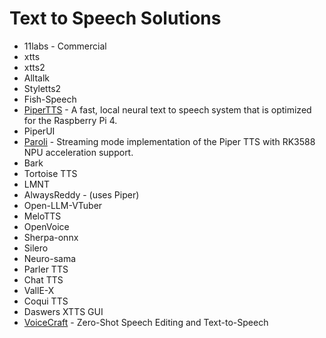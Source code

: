 # Text to Speech Solutions

* 11labs - Commercial
* xtts
* xtts2
* Alltalk
* Styletts2
* Fish-Speech
* [PiperTTS](https://github.com/rhasspy/piper) - A fast, local neural text to speech system that is optimized for the Raspberry Pi 4.
* PiperUI
* [Paroli](https://github.com/marty1885/paroli) - Streaming mode implementation of the Piper TTS with RK3588 NPU acceleration support.
* Bark
* Tortoise TTS
* LMNT
* AlwaysReddy - (uses Piper)
* Open-LLM-VTuber
* MeloTTS
* OpenVoice
* Sherpa-onnx
* Silero
* Neuro-sama
* Parler TTS
* Chat TTS
* VallE-X
* Coqui TTS
* Daswers XTTS GUI
* [VoiceCraft](https://github.com/jasonppy/VoiceCraft) - Zero-Shot Speech Editing and Text-to-Speech
